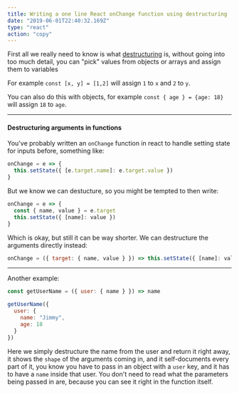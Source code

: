 ```yaml
---
title: Writing a one line React onChange function using destructuring
date: "2019-06-01T22:40:32.169Z"
type: "react"
action: "copy"
---
```


First all we really need to know is what [destructuring](https://developer.mozilla.org/en-US/docs/Web/JavaScript/Reference/Operators/Destructuring_assignment) is, without going into too much detail, you can "pick" values from objects or arrays and assign them to variables

For example `const [x, y] = [1,2]` will assign `1` to `x` and `2` to `y`.

You can also do this with objects, for example `const { age } = {age: 18}` will assign `18` to `age`.

---

#### Destructuring arguments in functions

You've probably written an `onChange` function in react to handle setting state for inputs before, something like:

```javascript
onChange = e => {
  this.setState({ [e.target.name]: e.target.value })
}
```

But we know we can destucture, so you might be tempted to then write:

```javascript
onChange = e => {
  const { name, value } = e.target
  this.setState({ [name]: value })
}
```

Which is okay, but still it can be way shorter. We can destructure the arguments directly instead:

```javascript
onChange = ({ target: { name, value } }) => this.setState({ [name]: value })
```

---

Another example:

```javascript
const getUserName = ({ user: { name } }) => name

getUserName({
  user: {
    name: "Jimmy",
    age: 18
  }
})
```

Here we simply destructure the name from the user and return it right away, it shows the `shape` of the arguments coming in, and it self-documents every part of it, you know you have to pass in an object with a `user` key, and it has to have a `name` inside that user. You don't need to read what the parameters being passed in are, because you can see it right in the function itself.
